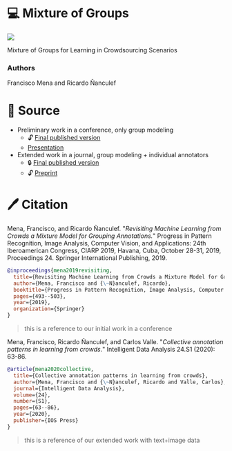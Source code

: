 # :computer: Mixture of Groups
<a href="https://github.com/FMena14/PyLearningCrowds">  <img src="https://img.shields.io/badge/Package-PyLearningCrowds-red"/>  </a>

Mixture of Groups for Learning in Crowdsourcing Scenarios
### Authors
Francisco Mena and Ricardo Ñanculef

# :scroll: Source

* Preliminary work in a conference, only group modeling
  * :unlock: [Final published version](https://doi.org/10.1007/978-3-030-33904-3_46)
  * [Presentation](https://github.com/fmenat/fmenat/blob/main/presentations/2019_CIARP_CMM.pdf)
* Extended work in a journal, group modeling + individual annotators
  * :lock: [Final published version](https://doi.org/10.3233/IDA-200009)
  * :unlock: [Preprint](https://www.researchgate.net/publication/347461451_Collective_annotation_patterns_in_learning_from_crowds)
  

# 🖊️ Citation

Mena, Francisco, and Ricardo Ñanculef. "*Revisiting Machine Learning from Crowds a Mixture Model for Grouping Annotations.*" Progress in Pattern Recognition, Image Analysis, Computer Vision, and Applications: 24th Iberoamerican Congress, CIARP 2019, Havana, Cuba, October 28-31, 2019, Proceedings 24. Springer International Publishing, 2019.
```bibtex
@inproceedings{mena2019revisiting,
  title={Revisiting Machine Learning from Crowds a Mixture Model for Grouping Annotations},
  author={Mena, Francisco and {\~N}anculef, Ricardo},
  booktitle={Progress in Pattern Recognition, Image Analysis, Computer Vision, and Applications: 24th Iberoamerican Congress, CIARP 2019, Havana, Cuba, October 28-31, 2019, Proceedings 24},
  pages={493--503},
  year={2019},
  organization={Springer}
}
```
> this is a reference to our initial work in a conference

Mena, Francisco, Ricardo Ñanculef, and Carlos Valle. "*Collective annotation patterns in learning from crowds.*" Intelligent Data Analysis 24.S1 (2020): 63-86.
```bibtex
@article{mena2020collective,
  title={Collective annotation patterns in learning from crowds},
  author={Mena, Francisco and {\~N}anculef, Ricardo and Valle, Carlos},
  journal={Intelligent Data Analysis},
  volume={24},
  number={S1},
  pages={63--86},
  year={2020},
  publisher={IOS Press}
}
```
> this is a reference of our extended work with text+image data


